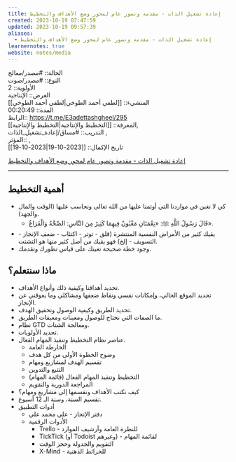 ```yaml
---
title: إعادة تشغيل الذات - مقدمة وتصور عام لمحور وضع الأهداف والتخطيط
created: 2023-10-19 07:47:59
updated: 2023-10-19 09:57:39
aliases:
  - إعادة تشغيل الذات - مقدمة وتصور عام لمحور وضع الأهداف والتخطيط
learnernotes: true
website: notes/media
---
```


الحالة:: #مصدر/معالج  
النوع:: #مصدر/صوت  
اﻷولوية:: 2  
الغرض:: الإنتاجية  
المنشيء:: [[لطفي أحمد الطوخي|لطفي أحمد الطوخي]]  
المدة:: 00:20:49  
الرابط:: <https://t.me/E3adettashgheel/295>  
المعرفة:: [[التخطيط واﻹنتاجية|التخطيط واﻹنتاجية]],  
التدريب:: #مساق/إعادة_تشغيل_الذات ,  
المؤثر:: ,  
تاريخ اﻹكمال:: [[2023-10-19|2023-10-19]]

[إعادة تشغيل الذات - مقدمة وتصور عام لمحور وضع الأهداف والتخطيط](https://t.me/E3adettashgheel/296)

---

## أهمية التخطيط

- كي لا نغبن في مواردنا التي أوتمنا عليها من الله تعالى ونحاسب عليها (الوقت والمال والجهد).
  - قَالَ رَسُولُ اللَّهِ ﷺ: «نِعْمَتَانِ مَغْبُونٌ فِيهِمَا كَثِيرٌ مِنَ النَّاسِ: الصِّحَّةُ وَالْفَرَاغُ».
- يقيك كثير من الأمراض النفسية المنتشرة (قلق - توتر - اكتئاب - ضعف اﻹنجاز - التسويف - إلخ) فهو يقيك من أصل كثير منها هو التشتت.
- وجود خطة صحيحة تعينك على قياس تطورك وتقدمك.

## ماذا سنتعلم؟

- تحديد أهدافنا وكيفية ذلك وأنواع الأهداف.
- تحديد الموقع الحالي، وإمكانات نفسي ونقاط ضعفها ومشاكلي وما يعوقني عن الإنجاز.
- تحديد الطريق وكيفية الوصول وتحقيق الهدف.
- ما الصفات التي نحتاج للوصول ومعينات ومعيقات الطريق.
- نظام GTD ومعالجة الشتات.
- تحديد الأولويات.
- عناصر نظام التخطيط وتنفيذ المهام الفعال.
  - الخارطة العامة
  - وضوح الخطوة الأولى من كل هدف
  - تقسيم الهدف لمشاريع ومهام
  - التتبع والتدوين
  - التخطيط وتنفيذ المهام الفعال (قائمة المهام)
  - المراجعة الدورية والتقويم
- كيف نكتب الأهداف ونقسمها إلى مشاريع ومهام؟
- تقسيم السنة، وسنة الـ 12 أسبوع.
- أدوات التطبيق
  - دفتر الإنجاز - علي محمد علي
  - الأدوات الرقمية
    - Trello - للنظرة العامة وأرشيف الموارد
    - TickTick (أو Todoist وغيرهم) - لقائمة المهام
    - التقويم والجدولة وحجز الوقت
    - X-Mind - للخرائط الذهنية

